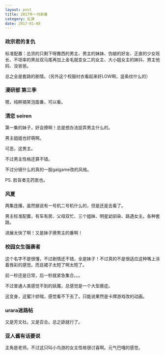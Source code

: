 ```yaml
---
layout: post
title: 2017年一月新番
category: 乱弹
date: 2017-01-08
---
```


### 政宗君的复仇
标准配置：怂货的只剩下呀撒西的男主、男主的妹妹、伪娘的好友、正直的少女班长、不坦率的黑丝双马尾再加上金毛就变女二的女主、大小姐女主的妹抖、男主他妈、没爸爸。

总之全是套路的剧情。（另外这个校服衬衣看起来好LOW啊，竖条纹什么的）

### 漫研部 第三季
嗯，纯粹搞笑泡面番，可以看。

### 清恋 seiren
第一集的妹子，好会撩啊！总是想办法捉弄男主什么的。

男主姐姐也好萌啊。

可恶，这男主。

不过男主性格还算不错。

不过分镜什么的真的一股galgame改的风格。

PS. 脸盲者无药医也。

### 风夏
两集连播，虽然据说有一号机二号机什么的，但是还是去看了。

男主标准配置，有车有房、父母双忙、三个姐妹、明星幼驯染、路遇女主。各种套路。

进展太快了啊！又是妹子撩男主的番啊！

### 校园女生强袭者
这个名字不是很懂，不过剧情还不错，全是妹子！不过真的不是很适应这种嘴上涂着唇彩的感觉。而且裙子太短了啊太短了。

前一秒还是日常，后一秒就紧急集合。。。

不过普通人类感觉不到的妖魔，总感觉是一个大型癔症。

这变身，这蜜汁娇喘，感觉看不下去了。只能说果然是卡牌游戏改的动画。

### urara迷路帖
又是芳文社。又是百合。总之舔就行了。

### 亚人酱有话要说
主角是老师。不过这只叫小鸟游的女主性格很讨喜啊。元气巴嘎的感觉。
